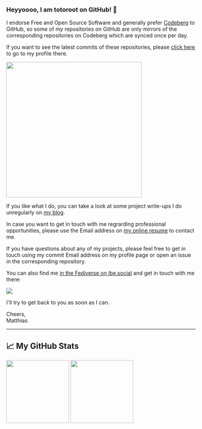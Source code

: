 ### Heyyoooo, I am totoroot on GitHub! 🌿

I endorse Free and Open Source Software and generally prefer [Codeberg](https://codeberg.org/) to GitHub, so some of my repositories on GitHub are only mirrors of the corresponding repositories on Codeberg which are synced once per day.

If you want to see the latest commits of these repositories, please [click here](https://codeberg.org/totoroot/) to go to my profile there.

<img src="https://design.codeberg.org/logo-kit/horizontal.svg" href="https://codeberg.org/totoroot/" width="360">

If you like what I do, you can take a look at some project write-ups I do unregularly on [my blog](https://blog.thym.at).

In case you want to get in touch with me regrarding professional opportunities, please use the Email address on [my online resume](https://matthias.thym.at) to contact me.

If you have questions about any of my projects, please feel free to get in touch using my commit Email address on my profile page or open an issue in the corresponding repository.

You can also find me [in the Fediverse on ibe.social](https://ibe.social/@totoroot) and get in touch with me there:

[![](https://img.shields.io/mastodon/follow/000161966?domain=https%3A%2F%ibe.social%2F&style=social)](https://ibe.social/@totoroot)

I'll try to get back to you as soon as I can.

Cheers,<br>
Matthias

---

## &#x1f4c8; My GitHub Stats

<img src="https://github-readme-stats.vercel.app/api/top-langs/?username=totoroot&layout=compact&hide=css,scss,html,javascript&theme=dracula" href="https://github.com/totoroot/github-readme-stats" height="167"> <img src="https://github-readme-stats.vercel.app/api?username=totoroot&theme=dracula&count_private=true&show_icons=true)](https://github.com/anuraghazra/github-readme-stats" height="167">

